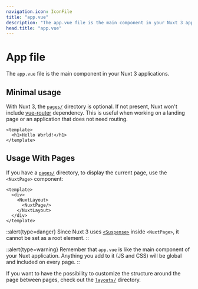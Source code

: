 ```yaml
---
navigation.icon: IconFile
title: "app.vue"
description: "The app.vue file is the main component in your Nuxt 3 applications."
head.title: "app.vue"
---
```


# App file

The `app.vue` file is the main component in your Nuxt 3 applications.

## Minimal usage

With Nuxt 3, the [`pages/`](/docs/guide/directory-structure/pages) directory is optional. If not present, Nuxt won't include [vue-router](https://router.vuejs.org/) dependency. This is useful when working on a landing page or an application that does not need routing.

```vue [app.vue]
<template>
  <h1>Hello World!</h1>
</template>
```

## Usage With Pages

If you have a [`pages/`](/docs/guide/directory-structure/pages) directory, to display the current page, use the `<NuxtPage>` component:

```vue [app.vue]
<template>
  <div>
    <NuxtLayout>
      <NuxtPage/>
    </NuxtLayout>
  </div>
</template>
```

::alert{type=danger}
Since Nuxt 3 uses [`<Suspense>`](https://vuejs.org/guide/built-ins/suspense.html#suspense) inside `<NuxtPage>`, it cannot be set as a root element.
::

::alert{type=warning}
Remember that `app.vue` is like the main component of your Nuxt application. Anything you add to it (JS and CSS) will be global and included on every page.
::

If you want to have the possibility to customize the structure around the page between pages, check out the [`layouts/`](/docs/guide/directory-structure/layouts) directory.
